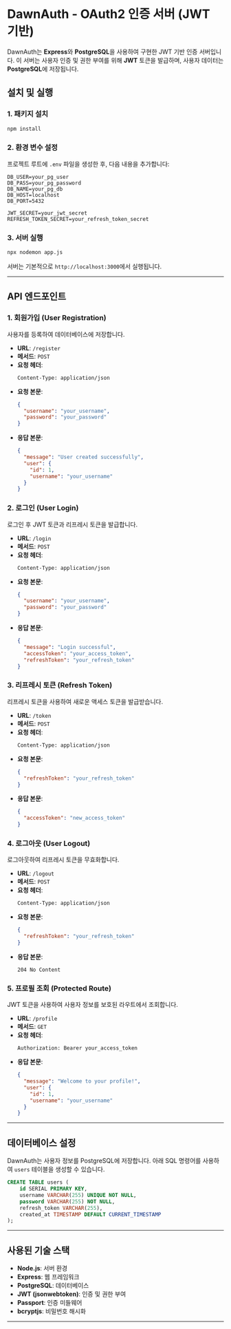 # DawnAuth - OAuth2 인증 서버 (JWT 기반)

DawnAuth는 **Express**와 **PostgreSQL**을 사용하여 구현한 JWT 기반 인증 서버입니다. 이 서버는 사용자 인증 및 권한 부여를 위해 **JWT** 토큰을 발급하며, 사용자 데이터는 **PostgreSQL**에 저장됩니다.

## 설치 및 실행

### 1. 패키지 설치
```bash
npm install
```

### 2. 환경 변수 설정
프로젝트 루트에 `.env` 파일을 생성한 후, 다음 내용을 추가합니다:

```plaintext
DB_USER=your_pg_user
DB_PASS=your_pg_password
DB_NAME=your_pg_db
DB_HOST=localhost
DB_PORT=5432

JWT_SECRET=your_jwt_secret
REFRESH_TOKEN_SECRET=your_refresh_token_secret
```

### 3. 서버 실행
```bash
npx nodemon app.js
```

서버는 기본적으로 `http://localhost:3000`에서 실행됩니다.

---

## API 엔드포인트

### 1. 회원가입 (User Registration)
사용자를 등록하여 데이터베이스에 저장합니다.

- **URL**: `/register`
- **메서드**: `POST`
- **요청 헤더**:
  ```http
  Content-Type: application/json
  ```
- **요청 본문**:
  ```json
  {
    "username": "your_username",
    "password": "your_password"
  }
  ```
- **응답 본문**:
  ```json
  {
    "message": "User created successfully",
    "user": {
      "id": 1,
      "username": "your_username"
    }
  }
  ```

### 2. 로그인 (User Login)
로그인 후 JWT 토큰과 리프레시 토큰을 발급합니다.

- **URL**: `/login`
- **메서드**: `POST`
- **요청 헤더**:
  ```http
  Content-Type: application/json
  ```
- **요청 본문**:
  ```json
  {
    "username": "your_username",
    "password": "your_password"
  }
  ```
- **응답 본문**:
  ```json
  {
    "message": "Login successful",
    "accessToken": "your_access_token",
    "refreshToken": "your_refresh_token"
  }
  ```

### 3. 리프레시 토큰 (Refresh Token)
리프레시 토큰을 사용하여 새로운 액세스 토큰을 발급받습니다.

- **URL**: `/token`
- **메서드**: `POST`
- **요청 헤더**:
  ```http
  Content-Type: application/json
  ```
- **요청 본문**:
  ```json
  {
    "refreshToken": "your_refresh_token"
  }
  ```
- **응답 본문**:
  ```json
  {
    "accessToken": "new_access_token"
  }
  ```

### 4. 로그아웃 (User Logout)
로그아웃하여 리프레시 토큰을 무효화합니다.

- **URL**: `/logout`
- **메서드**: `POST`
- **요청 헤더**:
  ```http
  Content-Type: application/json
  ```
- **요청 본문**:
  ```json
  {
    "refreshToken": "your_refresh_token"
  }
  ```
- **응답 본문**:
  ```
  204 No Content
  ```

### 5. 프로필 조회 (Protected Route)
JWT 토큰을 사용하여 사용자 정보를 보호된 라우트에서 조회합니다.

- **URL**: `/profile`
- **메서드**: `GET`
- **요청 헤더**:
  ```http
  Authorization: Bearer your_access_token
  ```
- **응답 본문**:
  ```json
  {
    "message": "Welcome to your profile!",
    "user": {
      "id": 1,
      "username": "your_username"
    }
  }
  ```

---

## 데이터베이스 설정

DawnAuth는 사용자 정보를 PostgreSQL에 저장합니다. 아래 SQL 명령어를 사용하여 `users` 테이블을 생성할 수 있습니다.

```sql
CREATE TABLE users (
    id SERIAL PRIMARY KEY,
    username VARCHAR(255) UNIQUE NOT NULL,
    password VARCHAR(255) NOT NULL,
    refresh_token VARCHAR(255),
    created_at TIMESTAMP DEFAULT CURRENT_TIMESTAMP
);
```

---

## 사용된 기술 스택

- **Node.js**: 서버 환경
- **Express**: 웹 프레임워크
- **PostgreSQL**: 데이터베이스
- **JWT (jsonwebtoken)**: 인증 및 권한 부여
- **Passport**: 인증 미들웨어
- **bcryptjs**: 비밀번호 해시화

---
